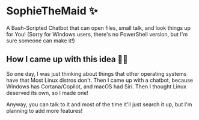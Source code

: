 # SophieTheMaid ✨
A Bash-Scripted Chatbot that can open files, small talk, and look things up for You! (Sorry for Windows users, there's no PowerShell version, but I'm sure someone can make it!)

## How I came up with this idea 🧠💡
So one day, I was just thinking about things that other operating systems have that Most Linux distros don't. Then I came up with a chatbot, because Windows has Cortana/Copilot, and macOS had Siri.
Then I thought Linux deserved its own, so I made one!

Anyway, you can talk to it and most of the time it'll just search it up, but I'm planning to add more features!

